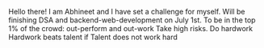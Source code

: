 Hello there!
I am Abhineet and I have set a challenge for myself.
Will be finishing DSA and backend-web-development on July 1st.
To be in the top 1% of the crowd: out-perform and out-work
Take high risks. Do hardwork
Hardwork beats talent if Talent does not work hard
